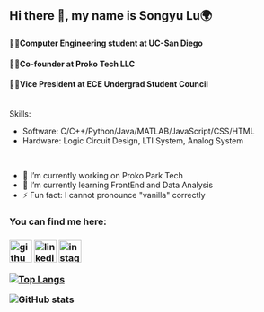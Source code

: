 ## Hi there 👋, my name is Songyu Lu:earth_africa:
#### :man_student:Computer Engineering student at UC-San Diego
#### :man_technologist:Co-founder at Proko Tech LLC
#### :man_in_tuxedo:Vice President at ECE Undergrad Student Council
<br>
Skills: 

- Software: C/C++/Python/Java/MATLAB/JavaScript/CSS/HTML
- Hardware: Logic Circuit Design, LTI System, Analog System 

<br>

- 🔭 I’m currently working on Proko Park Tech 
- 🌱 I’m currently learning FrontEnd and Data Analysis 
- ⚡ Fun fact: I cannot pronounce "vanilla" correctly  

<h3>You can find me here:<h3>

[<img src='https://cdn.jsdelivr.net/npm/simple-icons@3.0.1/icons/github.svg' alt='github' height='40'>](https://github.com/Lu-Songyu)  [<img src='https://cdn.jsdelivr.net/npm/simple-icons@3.0.1/icons/linkedin.svg' alt='linkedin' height='40'>](https://www.linkedin.com/in/songyu-lu-b6803b198/)  [<img src='https://cdn.jsdelivr.net/npm/simple-icons@3.0.1/icons/instagram.svg' alt='instagram' height='40'>](https://www.instagram.com/lu_songyu/)  

[![Top Langs](https://github-readme-stats.vercel.app/api/top-langs/?username=Lu-Songyu)](https://github.com/anuraghazra/github-readme-stats)

![GitHub stats](https://github-readme-stats.vercel.app/api?username=Lu-Songyu&show_icons=true&count_private=true)  

